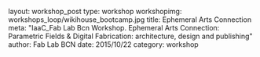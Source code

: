 layout: workshop_post
type: workshop
workshopimg: workshops_loop/wikihouse_bootcamp.jpg
title: Ephemeral Arts Connection
meta: "IaaC_Fab Lab Bcn Workshop. Ephemeral Arts Connection: Parametric Fields & Digital Fabrication: architecture, design and publishing"
author: Fab Lab BCN
date: 2015/10/22
category: workshop